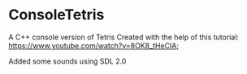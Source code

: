 # ConsoleTetris

A C++ console version of Tetris
Created with the help of this tutorial:
https://www.youtube.com/watch?v=8OK8_tHeCIA; 

Added some sounds using SDL 2.0
